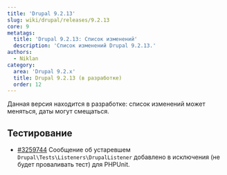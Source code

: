 ```yaml
---
title: 'Drupal 9.2.13'
slug: wiki/drupal/releases/9.2.13
core: 9
metatags:
  title: 'Drupal 9.2.13: Список изменений'
  description: 'Список изменений Drupal 9.2.13.'
authors:
  - Niklan
category:
  area: 'Drupal 9.2.x'
  title: Drupal 9.2.13 (в разработке)
  order: 12
---
```


<Aside type="warning" header="Будущая версия">

Данная версия находится в разработке: список изменений может меняться, даты могут смещаться.

</Aside>

## Тестирование

* [#3259744](https://www.drupal.org/node/3259744) Сообщение об устаревшем `Drupal\Tests\Listeners\DrupalListener` добавлено в исключения (не будет проваливать тест) для PHPUnit.
